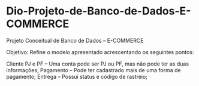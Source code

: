 # Dio-Projeto-de-Banco-de-Dados-E-COMMERCE
Projeto Conceitual de Banco de Dados – E-COMMERCE


Objetivo:
Refine o modelo apresentado acrescentando os seguintes pontos:

Cliente PJ e PF – Uma conta pode ser PJ ou PF, mas não pode ter as duas informações;
Pagamento – Pode ter cadastrado mais de uma forma de pagamento;
Entrega – Possui status e código de rastreio;
